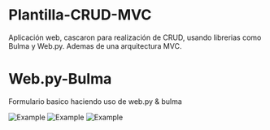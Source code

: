 # Plantilla-CRUD-MVC
Aplicación web, cascaron para realización de CRUD, usando librerias como Bulma y Web.py. Ademas de una arquitectura MVC.

# Web.py-Bulma
Formulario basico haciendo uso de web.py &amp; bulma

![Example](https://github.com/MariaDelCarmenHernandezDiaz/Plantilla-CRUD-MVC/tree/master/Capturas/1.png "Bienvenida")
![Example](https://github.com/MariaDelCarmenHernandezDiaz/Plantilla-CRUD-MVC/tree/master/Capturas/2.PNG "Form")
![Example](https://github.com/MariaDelCarmenHernandezDiaz/Plantilla-CRUD-MVC/tree/master/Capturas/3.PNG "Form")

